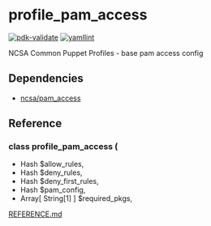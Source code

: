 # profile_pam_access

[![pdk-validate](https://github.com/ncsa/puppet-profile_pam_access/actions/workflows/pdk-validate.yml/badge.svg)](https://github.com/ncsa/puppet-profile_pam_access/actions/workflows/pdk-validate.yml)
[![yamllint](https://github.com/ncsa/puppet-profile_pam_access/actions/workflows/yamllint.yml/badge.svg)](https://github.com/ncsa/puppet-profile_pam_access/actions/workflows/yamllint.yml)

NCSA Common Puppet Profiles - base pam access config

## Dependencies
- [ncsa/pam_access](https://github.com/ncsa/puppet-pam_access.git)

## Reference

### class profile_pam_access (
-    Hash $allow_rules,
-    Hash $deny_rules,
-    Hash $deny_first_rules,
-    Hash $pam_config,
-    Array[ String[1] ] $required_pkgs,

[REFERENCE.md](REFERENCE.md)
